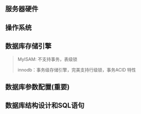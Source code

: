## 服务器硬件

## 操作系统

## 数据库存储引擎

> MyISAM: 不支持事务，表级锁
>
> innodb：事务级存储引擎，完美支持行级锁，事务ACID 特性

## 数据库参数配置(重要)

## 数据库结构设计和SQL语句
